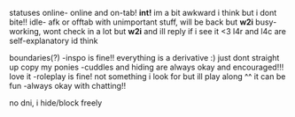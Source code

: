 statuses
online- online and on-tab! **int!** im a bit awkward i think but i dont bite!!
idle- afk or offtab with unimportant stuff, will be back but **w2i**
busy- working, wont check in a lot but **w2i** and ill reply if i see it <3
l4r and l4c are self-explanatory id think

boundaries(?)
-inspo is fine!! everything is a derivative :) just dont straight up copy my ponies
-cuddles and hiding are always okay and encouraged!!! love it
-roleplay is fine! not something i look for but ill play along ^^ it can be fun
-always okay with chatting!!

no dni, i hide/block freely

